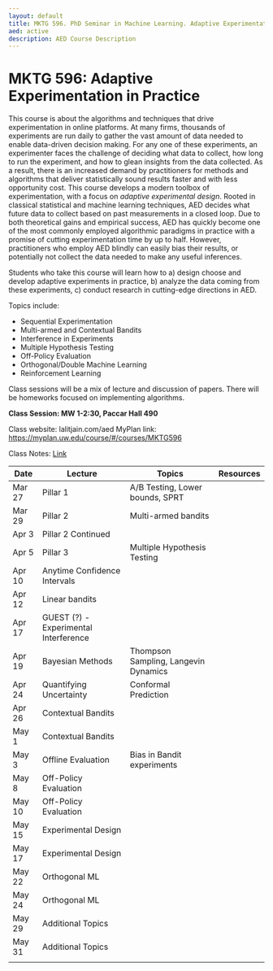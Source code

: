 ```yaml
---
layout: default
title: MKTG 596. PhD Seminar in Machine Learning. Adaptive Experimentation in Practice
aed: active
description: AED Course Description
---
```

# MKTG 596: Adaptive Experimentation in Practice

This course is about the algorithms and techniques that drive experimentation in online platforms. At many firms, thousands of experiments are run daily to gather the vast amount of data needed to enable data-driven decision making. For any one of these experiments, an experimenter faces the challenge of deciding what data to collect, how long to run the experiment, and how to glean insights from the data collected. As a result, there is an increased demand by practitioners for methods and algorithms that deliver statistically sound results faster and with less opportunity cost. This course develops a modern toolbox of experimentation, with a focus on *adaptive experimental design*. Rooted in classical statistical and machine learning techniques, AED decides what future data to collect based on past measurements in a closed loop. Due to both theoretical gains and empirical success, AED has quickly become one of the most commonly employed algorithmic paradigms in practice with a promise of cutting experimentation time by up to half. However, practitioners who employ AED blindly can easily bias their results, or potentially not collect the data needed to make any useful inferences.  

Students who take this course will learn how to a) design choose and develop adaptive experiments in practice, b) analyze the data coming from these experiments, c) conduct research in cutting-edge directions in AED.

Topics include:

- Sequential Experimentation
- Multi-armed and Contextual Bandits
- Interference in Experiments
- Multiple Hypothesis Testing
- Off-Policy Evaluation
- Orthogonal/Double Machine Learning
- Reinforcement Learning

Class sessions will be a mix of lecture and discussion of papers. There will be homeworks focused on implementing algorithms.

**Class Session: MW 1-2:30, Paccar Hall 490**

Class website: lalitjain.com/aed
MyPlan link:  https://myplan.uw.edu/course/#/courses/MKTG596

Class Notes: [Link](https://github.com/lalitkumarj/AEDClassNotes/blob/main/AEDClassNotes.pdf)

| Date | Lecture | Topics | Resources |
| --- | --- | --- | --- |
| Mar 27 | Pillar 1 | A/B Testing, Lower bounds, SPRT |  |
| Mar 29 | Pillar 2 | Multi-armed bandits  |  |
| Apr 3 | Pillar 2 Continued |  |  |
| Apr 5 | Pillar 3 | Multiple Hypothesis Testing |  |
| Apr 10 | Anytime Confidence Intervals |  |  |
| Apr 12 | Linear bandits |  |  |
| Apr 17 | GUEST (?) - Experimental Interference |  |  |
| Apr 19 | Bayesian Methods  | Thompson Sampling, Langevin Dynamics |  |
| Apr 24 | Quantifying Uncertainty | Conformal Prediction |  |
| Apr 26 | Contextual Bandits |  |  |
| May 1 | Contextual Bandits |  |  |
| May 3 | Offline Evaluation | Bias in Bandit experiments |  |
| May 8 | Off-Policy Evaluation |  |  |
| May 10 | Off-Policy Evaluation |  |  |
| May 15 | Experimental Design |  |  |
| May 17 | Experimental Design |  |  |
| May 22 | Orthogonal ML |  |  |
| May 24 | Orthogonal ML |  |  |
| May 29 | Additional Topics |  |  |
| May 31 | Additional Topics |  |  |
|  |  |  |  |




